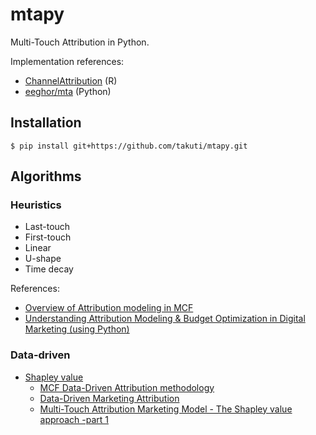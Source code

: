 mtapy
===

Multi-Touch Attribution in Python.

Implementation references:

- [ChannelAttribution](https://www.channelattribution.net/) (R)
- [eeghor/mta](https://github.com/eeghor/mta) (Python)

## Installation

```
$ pip install git+https://github.com/takuti/mtapy.git
```

## Algorithms

### Heuristics

- Last-touch
- First-touch
- Linear
- U-shape
- Time decay

References:

- [Overview of Attribution modeling in MCF](https://support.google.com/analytics/answer/1662518?hl=en)
- [Understanding Attribution Modeling & Budget Optimization in Digital Marketing (using Python)](https://medium.com/@Nikhilkohli1/understanding-attribution-modeling-budget-optimization-in-digital-marketing-using-python-8d145e0db2b)

### Data-driven

- [Shapley value](https://en.wikipedia.org/wiki/Shapley_value)
	- [MCF Data-Driven Attribution methodology](https://support.google.com/analytics/answer/3191594)
	- [Data-Driven Marketing Attribution](https://towardsdatascience.com/data-driven-marketing-attribution-1a28d2e613a0)
	- [Multi-Touch Attribution Marketing Model - The Shapley value approach -part 1](https://medium.com/analytics-vidhya/the-shapley-value-approach-to-multi-touch-attribution-marketing-model-e345b35f3359)

